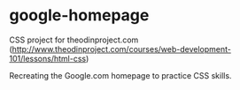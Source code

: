 # google-homepage
CSS project for theodinproject.com
(http://www.theodinproject.com/courses/web-development-101/lessons/html-css)

Recreating the Google.com homepage to practice CSS skills.
